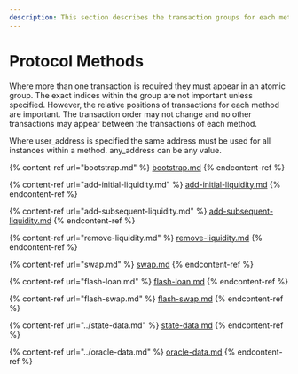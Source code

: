 ```yaml
---
description: This section describes the transaction groups for each method of the protocol.
---
```


# Protocol Methods

Where more than one transaction is required they must appear in an atomic group. The exact indices within the group are not important unless specified. However, the relative positions of transactions for each method are important. The transaction order may not change and no other transactions may appear between the transactions of each method.

Where user\_address is specified the same address must be used for all instances within a method. any\_address can be any value.



{% content-ref url="bootstrap.md" %}
[bootstrap.md](bootstrap.md)
{% endcontent-ref %}

{% content-ref url="add-initial-liquidity.md" %}
[add-initial-liquidity.md](add-initial-liquidity.md)
{% endcontent-ref %}

{% content-ref url="add-subsequent-liquidity.md" %}
[add-subsequent-liquidity.md](add-subsequent-liquidity.md)
{% endcontent-ref %}

{% content-ref url="remove-liquidity.md" %}
[remove-liquidity.md](remove-liquidity.md)
{% endcontent-ref %}

{% content-ref url="swap.md" %}
[swap.md](swap.md)
{% endcontent-ref %}

{% content-ref url="flash-loan.md" %}
[flash-loan.md](flash-loan.md)
{% endcontent-ref %}

{% content-ref url="flash-swap.md" %}
[flash-swap.md](flash-swap.md)
{% endcontent-ref %}

{% content-ref url="../state-data.md" %}
[state-data.md](../state-data.md)
{% endcontent-ref %}

{% content-ref url="../oracle-data.md" %}
[oracle-data.md](../oracle-data.md)
{% endcontent-ref %}
